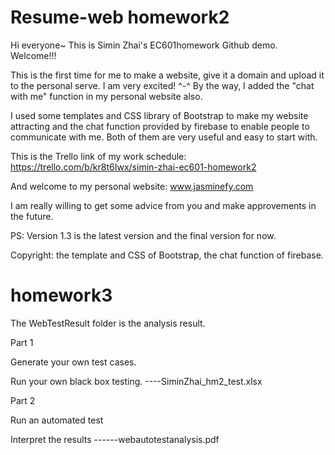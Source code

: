 # Resume-web homework2
Hi everyone~ This is Simin Zhai's EC601homework Github demo. Welcome!!!

This is the first time for me to make a website, give it a domain and upload it to the personal serve. I am very excited! ^-^
By the way, I added the "chat with me" function in my personal website also.

I used some templates and CSS library of Bootstrap to make my website attracting and the chat function provided by firebase to enable people to communicate with me. Both of them are very useful and easy to start with.

This is the Trello link of my work schedule: https://trello.com/b/kr8t6Iwx/simin-zhai-ec601-homework2 

And welcome to my personal website: www.jasminefy.com

I am really willing to get some advice from you and make approvements in the future.

PS: Version 1.3 is the latest version and the final version for now.

Copyright: the template and CSS of Bootstrap, the chat function of firebase.
# homework3
The WebTestResult folder is the analysis result.

Part 1

Generate your own test cases.

Run your own black box testing. ----SiminZhai_hm2_test.xlsx

Part 2

Run an automated test

Interpret the results ------webautotestanalysis.pdf

